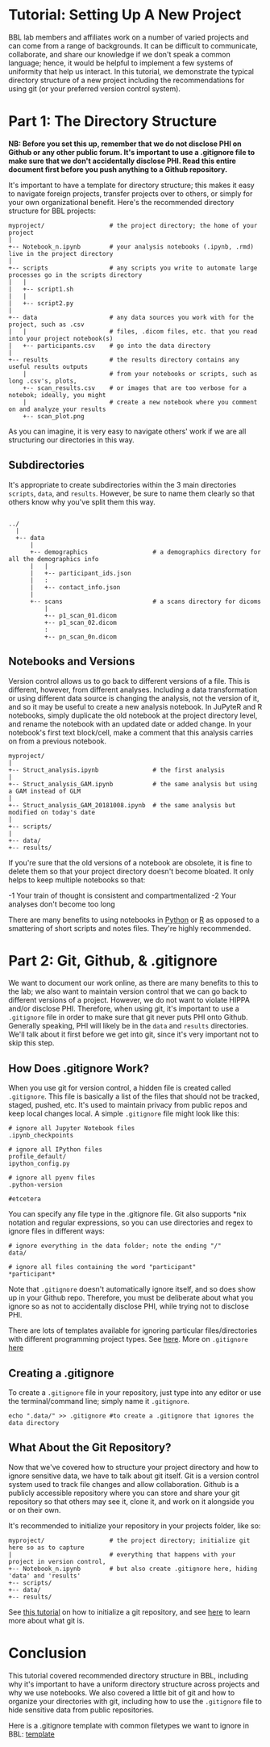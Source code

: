 # Tutorial: Setting Up A New Project

BBL lab members and affiliates work on a number of varied projects and can come from a range of backgrounds. It can be difficult to communicate, collaborate, and share our knowledge if we don't speak a common language; hence, it would be helpful to implement a few systems of uniformity that help us interact. In this tutorial, we demonstrate the typical directory structure of a new project including the recommendations for using git (or your preferred version control system).

# Part 1: The Directory Structure

**NB: Before you set this up, remember that we do not disclose PHI on Github or any other public forum. It's important to use a .gitignore file to make sure that we don't accidentally disclose PHI. Read this entire document first before you push anything to a Github repository.**

It's important to have a template for directory structure; this makes it easy to navigate foreign projects, transfer projects over to others, or simply for your own organizational benefit. Here's the recommended directory structure for BBL projects:

```
myproject/					# the project directory; the home of your project
|
+-- Notebook_n.ipynb		# your analysis notebooks (.ipynb, .rmd) live in the project directory
|
+--	scripts					# any scripts you write to automate large processes go in the scripts directory
|	|
|	+-- script1.sh
|	|
|	+-- script2.py
|
+-- data					# any data sources you work with for the project, such as .csv
|	|						# files, .dicom files, etc. that you read into your project notebook(s)
|	+-- participants.csv	# go into the data directory
|
+-- results					# the results directory contains any useful results outputs
	|						# from your notebooks or scripts, such as long .csv's, plots,
	+--	scan_results.csv	# or images that are too verbose for a notebok; ideally, you might
	|						# create a new notebook where you comment on and analyze your results
	+-- scan_plot.png
```

As you can imagine, it is very easy to navigate others' work if we are all structuring our directories in this way.

## Subdirectories

It's appropriate to create subdirectories within the 3 main directories `scripts`, `data`, and `results`. However, be sure to name them clearly so that others know why you've split them this way.

```

../
  |
  +-- data
      |
      +-- demographics 					# a demographics directory for all the demographics info
      |	  |
      |	  +-- participant_ids.json
      |	  :
      |   +-- contact_info.json
      |
      +-- scans 						# a scans directory for dicoms
      	  |
      	  +-- p1_scan_01.dicom
      	  +-- p1_scan_02.dicom
      	  :
      	  +-- pn_scan_0n.dicom
```

## Notebooks and Versions

Version control allows us to go back to different versions of a file. This is different, however, from different analyses. Including a data transformation or using different data source is changing the analysis, not the version of it, and so it may be useful to create a new analysis notebook. In JuPyteR and R notebooks, simply duplicate the old notebook at the project directory level, and rename the notebook with an updated date or added change. In your notebook's first text block/cell, make a comment that this analysis carries on from a previous notebook.

```
myproject/					
|
+-- Struct_analysis.ipynb				# the first analysis
|
+-- Struct_analysis_GAM.ipynb			# the same analysis but using a GAM instead of GLM
|
+-- Struct_analysis_GAM_20181008.ipynb	# the same analysis but modified on today's date
|
+--	scripts/
|
+-- data/
+-- results/
```

If you're sure that the old versions of a notebook are obsolete, it is fine to delete them so that your project directory doesn't become bloated. It only helps to keep multiple notebooks so that:

-1 Your train of thought is consistent and compartmentalized
-2 Your analyses don't become too long

There are many benefits to using notebooks in [Python](https://unidata.github.io/online-python-training/introduction.html) or [R](https://www.r-bloggers.com/why-i-love-r-notebooks-2/) as opposed to a smattering of short scripts and notes files. They're highly recommended.

# Part 2: Git, Github, & .gitignore

We want to document our work online, as there are many benefits to this to the lab; we also want to maintain version control that we can go back to different versions of a project. However, we do not want to violate HIPPA and/or disclose PHI. Therefore, when using git, it's important to use a `.gitignore` file in order to make sure that git never puts PHI onto Github. Generally speaking, PHI will likely be in the `data` and `results` directories. We'll talk about it first before we get into git, since it's very important not to skip this step.

## How Does .gitignore Work?

When you use git for version control, a hidden file is created called `.gitignore`. This file is basically a list of the files that should not be tracked, staged, pushed, etc. It's used to maintain privacy from public repos and keep local changes local. A simple `.gitignore` file might look like this:

```
# ignore all Jupyter Notebook files
.ipynb_checkpoints

# ignore all IPython files
profile_default/
ipython_config.py

# ignore all pyenv files
.python-version

#etcetera
```

You can specify any file type in the .gitignore file. Git also supports \*nix notation and regular expressions, so you can use directories and regex to ignore files in different ways:

```
# ignore everything in the data folder; note the ending "/"
data/

# ignore all files containing the word "participant"
*participant*
```

Note that `.gitignore` doesn't automatically ignore itself, and so does show up in your Github repo. Therefore, you must be deliberate about what you ignore so as not to accidentally disclose PHI, while trying not to disclose PHI.

There are lots of templates available for ignoring particular files/directories with different programming project types. See [here](https://github.com/github/gitignore). More on `.gitignore` [here](https://swcarpentry.github.io/git-novice/06-ignore/)

## Creating a .gitignore

To create a `.gitignore` file in your repository, just type into any editor or use the terminal/command line; simply name it `.gitignore`.
```
echo ".data/" >> .gitignore #to create a .gitignore that ignores the data directory
```

## What About the Git Repository?

Now that we've covered how to structure your project directory and how to ignore sensitive data, we have to talk about git itself. Git is a version control system used to track file changes and allow collaboration. Github is a publicly accessible repository where you can store and share your git repository so that others may see it, clone it, and work on it alongside you or on their own. 

It's recommended to initialize your repository in your projects folder, like so:

```
myproject/					# the project directory; initialize git here so as to capture 
|							# everything that happens with your project in version control,
+-- Notebook_n.ipynb		# but also create .gitignore here, hiding 'data' and 'results'
+--	scripts/				
+-- data/
+-- results/
```

See [this tutorial](https://www.atlassian.com/git/tutorials/setting-up-a-repository) on how to initialize a git repository, and see [here](https://www.atlassian.com/git/tutorials/what-is-git) to learn more about what git is.

# Conclusion

This tutorial covered recommended directory structure in BBL, including why it's important to have a uniform directory structure across projects and why we use notebooks. We also covered a little bit of git and how to organize your directories with git, including how to use the `.gitignore` file to hide sensitive data from public repositories.

Here is a .gitignore template with common filetypes we want to ignore in BBL: [template]()